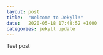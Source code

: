 ```yaml
---
layout: post
title:  "Welcome to Jekyll!"
date:   2020-05-18 17:48:52 +1000
categories: jekyll update
---
```

Test post
